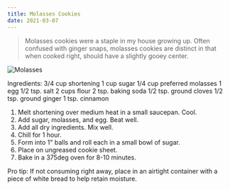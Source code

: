 ```yaml
---
title: Molasses Cookies
date: 2021-03-07
---
```


> Molasses cookies were a staple in my house growing up. Often confused with ginger snaps, molasses cookies are distinct in that when cooked right, should have a slightly gooey center.

![Molasses](https://live.staticflickr.com/5524/11526185026_9458f0d993_z.jpg)

Ingredients:
3/4 cup shortening
1 cup sugar
1/4 cup preferred molasses
1 egg
1/2 tsp. salt
2 cups flour
2 tsp. baking soda
1/2 tsp. ground cloves
1/2 tsp. ground ginger
1 tsp. cinnamon

1. Melt shortening over medium heat in a small saucepan. Cool.
2. Add sugar, molasses, and egg. Beat well.
3. Add all dry ingredients. Mix well.
4. Chill for 1 hour.
5. Form into 1" balls and roll each in a small bowl of sugar.
6. Place on ungreased cookie sheet.
7. Bake in a 375deg oven for 8-10 minutes.

Pro tip: If not consuming right away, place in an airtight container with a piece of white bread to help retain moisture.

